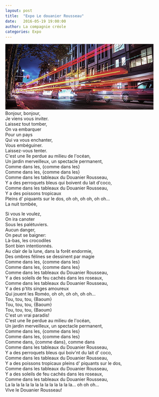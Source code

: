 ```yaml
---
layout: post
title:  "Expo Le douanier Rousseau"
date:   2016-05-19 19:00:00
author: La compagnie créole
categories: Expo
---
```


<span class="image featured"><img src="/images/pic03.jpg" alt=""></span>
Bonjour, bonjour,  
Je viens vous inviter.  
Laissez tout tomber,  
On va embarquer  
Pour un pays  
Qui va vous enchanter,  
Vous embéguiner.  
Laissez-vous tenter.  
C'est une île perdue au milieu de l'océan,  
Un jardin merveilleux, un spectacle permanent,  
Comme dans les, {comme dans les}  
Comme dans les, {comme dans les}  
Comme dans les tableaux du Douanier Rousseau,  
Y a des perroquets bleus qui boivent du lait d'coco,  
Comme dans les tableaux du Douanier Rousseau,  
Y a des poissons tropicaux  
Pleins d' piquants sur le dos, oh oh, oh oh, oh oh...  
La nuit tombée,  

Si vous le voulez,  
On ira canoter  
Sous les palétuviers.  
Aucun danger,  
On peut se baigner:  
Là-bas, les crocodiles  
Sont bien intentionnés.  
Au clair de la lune, dans la forêt endormie,  
Des ombres félines se dessinent par magie  
Comme dans les, {comme dans les}  
Comme dans les, {comme dans les}  
Comme dans les tableaux du Douanier Rousseau,  
Y a des soleils de feu cachés dans les roseaux,  
Comme dans les tableaux du Douanier Rousseau,  
Y a des p'tits singes amoureux  
Qui jouent les Roméo, oh oh, oh oh, oh oh...  
Tou, tou, tou, {Baoum}  
Tou, tou, tou, {Baoum}  
Tou, tou, tou, {Baoum}  
C'est un vrai paradis!  
C'est une île perdue au milieu de l'océan,  
Un jardin merveilleux, un spectacle permanent,  
Comme dans les, {comme dans les}  
Comme dans les, {comme dans les}  
Comme dans, {comme dans}, comme dans  
Comme dans les tableaux du Douanier Rousseau,  
Y a des perroquets bleus qui boiv'nt du lait d' coco,  
Comme dans les tableaux du Douanier Rousseau,  
Y a des poissons tropicaux pleins d' piquants sur le dos,  
Comme dans les tableaux du Douanier Rousseau,  
Y a des soleils de feu cachés dans les roseaux,  
Comme dans les tableaux du Douanier Rousseau,  
La la la la la la la la la la la la la la... oh oh oh...  
Vive le Douanier Rousseau!
